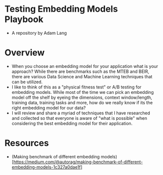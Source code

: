 # Testing Embedding Models Playbook
* A repository by Adam Lang


# Overview
* When you choose an embedding model for your application what is your approach? While there are benchmarks such as the MTEB and BEIR, there are various Data Science and Machine Learning techniques that can be utilized.
* I like to think of this as a "physical fitness test" or A/B testing for embedding models. While most of the time we can pick an embedding model off the shelf by eyeing the dimensions, context window/length, training data, training tasks and more, how do we really know if its the right embedding model for our data?
* I will review and share a myriad of techniques that I have researched and collected so that everyone is aware of "what is possible" when considering the best embedding model for their application.








# Resources
* (Making benchmark of different embedding models)[https://medium.com/@autorag/making-benchmark-of-different-embedding-models-1c327a0dae1f]
